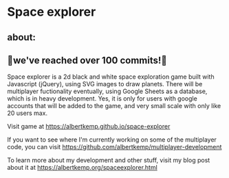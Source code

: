 # Space explorer
## about:
## 🎉we've reached over 100 commits!💯
Space explorer is a 2d black and white space exploration game built with Javascript (jQuery), using SVG images to draw planets. There will be multiplayer fuctionality eventually, using Google Sheets as a database, which is in heavy development. Yes, it is only for users with google accounts that will be added to the game, and very small scale with only like 20 users max.

Visit game at https://albertkemp.github.io/space-explorer

If you want to see where I'm currently working on some of the multiplayer code, you can visit https://github.com/albertkemp/multiplayer-development

To learn more about my development and other stuff, visit my blog post about it at https://albertkemp.org/spaceexplorer.html
